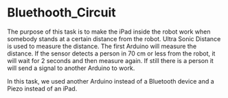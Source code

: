 # Bluethooth_Circuit

The purpose of this task is to make the iPad inside the robot work when somebody stands at a certain distance from the robot. Ultra Sonic Distance is used to measure the distance. The first Arduino will measure the distance. If the sensor detects a person in 70 cm or less from the robot, it will wait for 2 seconds and then measure again. If still there is a person it will send a signal to another Arduino to work.

In this task, we used another Arduino instead of a Bluetooth device and a Piezo instead of an iPad.
